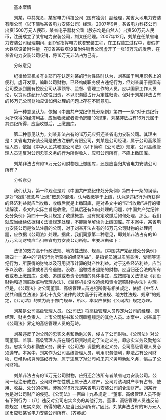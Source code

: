 　　基本案情

　　刘某，中共党员，某省电力科技公司（国有独资）副经理，某省大地电力安装有限公司（以下简称某省电力安装公司）经理。2007年9月，某省电力科技公司出资1500万元人民币，某省电子器材公司（股东均是自然人）出资50万元人民币，注册成立了某省电力安装公司，刘某任经理。2007年12月，刘某在任某省电力安装公司经理期间，到D省指挥电力铁塔安装工程，在工程施工过程中，虚假扩大铁塔设备附件量，在D省某铁塔设备附件销售公司虚开了一张16万元的发票，在某省电力安装公司核销，将16万元非法占为己有。

　　分歧意见

　　纪律检查机关有关部门在认定刘某的行为性质时认为，刘某属于利用职务上的便利，虚开发票，骗取公司财物，已经构成职务侵占违纪行为，但刘某属于是国有公司委派到国有控股公司从事领导、监督、管理工作的人员，应以国家工作人员论，以贪污违纪行为定性归责，不以职务侵占行为定性归责。但对于刘某非法占有的16万元公司财物应该如何处理的问题上存在不同意见。

　　第一种意见认为，依据《中国共产党纪律处分条例》第四十一条“对于违纪行为所获得的经济利益，应当收缴或者责令退赔”的规定，刘某非法占有16万元属于其违纪所得，应当收缴后，上缴国库。

　　第二种意见认为，刘某非法占有的16万元应归还某省电力安装公司。其理由是：某省电力安装公司是依法注册的有限公司，刘某是公司经理，属于公司高级管理人员，依据《中华人民共和国公司法》（以下简称《公司法》）规定，公司高级管理人员违反对公司忠实义务的行为所得收入，应归公司所有，不应上缴国库。

　　刘某非法占有的16万元公司财物是上缴国库，还是应当归某省电力安装公司所有？

　　分析意见

　　我们认为，第一种观点是对《中国共产党纪律处分条例》第四十一条的误读，是对“收缴”概念与“上缴”概念的混淆。认为收缴等于上缴，认为是违纪行为所获得的经济利益就应当收缴，收缴后就是上缴国库，是对条文中的“应当收缴”进行的错误解读，条文的实际主旨是收缴，但其后还有如何处理的问题，《中国共产党纪律处分条例》第四十一条只规定了收缴概念，没有规定收缴后如何处理，那么，我们就应当继续依据相关法律规定处理，不能简单解读为上缴国库。在本案中，某省电力安装公司是依法注册的公司，对于刘某非法占有的16万元公司财物的处理问题，应依据《公司法》处理。据此，我们同意第二种意见，即刘某非法占有的16万元公司财物应当归某省电力安装公司所有。主要理由如下：

　　法律的效力高于行政法规、地方性法规、规章。《中国共产党纪律处分条例》第四十一条中的“违纪行为所获得的经济利益”，是指党员通过实施贪污、受贿等违纪行为，所获得的财物以及可用货币计算的财产性利益。对于这些经济利益，应当予以没收、追缴或者责令退赔。没收、追缴或者退赔的财物，应当归还合法的所有者或者上缴国库。没收、追缴或者责令退赔的具体事宜，应按照相关法律及《罚没财物和追回赃款赃物管理办法》、《监察机关没收追缴和责令退赔财物办法》办理。但是，《公司法》对公司董事、高级管理人员违纪所得有相关规定，依据《中华人民共和国立法法》第七十九条“法律的效力高于行政法规、地方性法规、规章”的规定，《公司法》的效力高于部门规章，所以，本案应依据《公司法》规定办理。

　　刘某是公司高级管理人员。《公司法》将高级管理人员界定为公司的经理、副经理、财务负责人、上市公司秘书和公司章程规定的其他人员。本案中，刘某属于《公司法》界定的高级管理人员的范畴。

　　刘某违反了对公司的忠实义务和勤勉义务，侵占了公司财物。《公司法》对公司董事、监事、高级管理人员在履行职责时规定了法定义务，即忠实义务及勤勉义务。忠实义务和勤勉义务，属于《公司法》调整的法定义务，公司高级管理人员必须遵守。本案中，刘某作为公司高级管理人员，利用职务便利，非法占有公司财物，已经构成贪污违纪行为，属于违反了对公司的忠实义务和勤勉义务，侵占了公司财物。

　　刘某非法占有的16万元公司财物，应归还合法所有者某省电力安装公司。公司一经注册成立，公司财产在性质上属于法人财产，公司对该项财产享有占有、使用、收益、处分的权利。涉案的16万元是某省电力安装公司的合法财产。刘某行为是对公司财产的侵犯。《公司法》一百四十九条规定：“董事、高级管理人员不得有下列行为：（八）违反对公司忠实义务的其他行为。董事、高级管理人员违反前款规定（忠实义务）所得的收入应当归公司所有。”因此，刘某非法占有的16万元人民币应归某省电力安装公司所有。（齐英武）